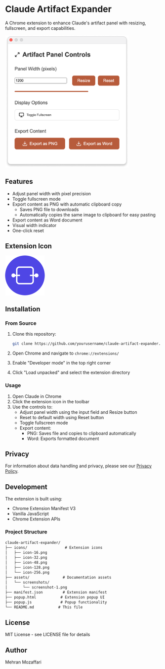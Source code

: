 # Claude Artifact Expander

A Chrome extension to enhance Claude's artifact panel with resizing, fullscreen, and export capabilities.

<img src="assets/screenshots/screenshot-1.png" alt="Extension UI" width="400"/>

## Features

- Adjust panel width with pixel precision
- Toggle fullscreen mode
- Export content as PNG with automatic clipboard copy
  - Saves PNG file to downloads
  - Automatically copies the same image to clipboard for easy pasting
- Export content as Word document
- Visual width indicator
- One-click reset

## Extension Icon
<img src="icons/icon-128.png" alt="Extension Icon" width="128"/>

## Installation

### From Source
1. Clone this repository:
   ```bash
   git clone https://github.com/yourusername/claude-artifact-expander.git
   ```

2. Open Chrome and navigate to `chrome://extensions/`

3. Enable "Developer mode" in the top right corner

4. Click "Load unpacked" and select the extension directory

### Usage

1. Open Claude in Chrome
2. Click the extension icon in the toolbar
3. Use the controls to:
   - Adjust panel width using the input field and Resize button
   - Reset to default width using Reset button
   - Toggle fullscreen mode
   - Export content:
     - PNG: Saves file and copies to clipboard automatically
     - Word: Exports formatted document

## Privacy

For information about data handling and privacy, please see our [Privacy Policy](PRIVACY.md).

## Development

The extension is built using:
- Chrome Extension Manifest V3
- Vanilla JavaScript
- Chrome Extension APIs

### Project Structure
```
claude-artifact-expander/
├── icons/                 # Extension icons
│   ├── icon-16.png
│   ├── icon-32.png
│   ├── icon-48.png
│   ├── icon-128.png
│   └── icon-256.png
├── assets/               # Documentation assets
│   └── screenshots/
│       └── screenshot-1.png
├── manifest.json         # Extension manifest
├── popup.html           # Extension popup UI
├── popup.js             # Popup functionality
└── README.md           # This file
```

## License

MIT License - see LICENSE file for details

## Author

Mehran Mozaffari